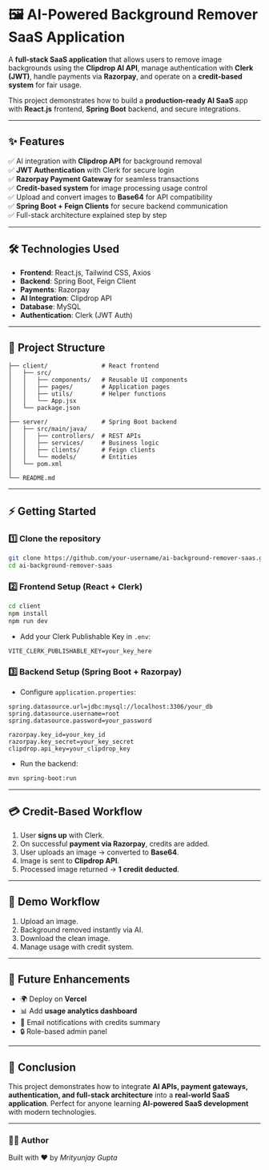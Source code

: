 # 🖼️ AI-Powered Background Remover SaaS Application

A **full-stack SaaS application** that allows users to remove image backgrounds using the **Clipdrop AI API**, manage authentication with **Clerk (JWT)**, handle payments via **Razorpay**, and operate on a **credit-based system** for fair usage.  

This project demonstrates how to build a **production-ready AI SaaS** app with **React.js** frontend, **Spring Boot** backend, and secure integrations.

---

## ✨ Features

✅ AI integration with **Clipdrop API** for background removal  
✅ **JWT Authentication** with Clerk for secure login  
✅ **Razorpay Payment Gateway** for seamless transactions  
✅ **Credit-based system** for image processing usage control  
✅ Upload and convert images to **Base64** for API compatibility  
✅ **Spring Boot + Feign Clients** for secure backend communication  
✅ Full-stack architecture explained step by step  

---

## 🛠️ Technologies Used

- **Frontend**: React.js, Tailwind CSS, Axios  
- **Backend**: Spring Boot, Feign Client  
- **Payments**: Razorpay  
- **AI Integration**: Clipdrop API  
- **Database**: MySQL  
- **Authentication**: Clerk (JWT Auth)  

---

## 📂 Project Structure

```
├── client/               # React frontend
│   ├── src/
│   │   ├── components/   # Reusable UI components
│   │   ├── pages/        # Application pages
│   │   ├── utils/        # Helper functions
│   │   └── App.jsx
│   └── package.json
│
├── server/               # Spring Boot backend
│   ├── src/main/java/
│   │   ├── controllers/  # REST APIs
│   │   ├── services/     # Business logic
│   │   ├── clients/      # Feign clients
│   │   └── models/       # Entities
│   └── pom.xml
│
└── README.md
```

---

## ⚡ Getting Started

### 1️⃣ Clone the repository
```bash
git clone https://github.com/your-username/ai-background-remover-saas.git
cd ai-background-remover-saas
```

### 2️⃣ Frontend Setup (React + Clerk)
```bash
cd client
npm install
npm run dev
```

- Add your Clerk Publishable Key in `.env`:
```env
VITE_CLERK_PUBLISHABLE_KEY=your_key_here
```

### 3️⃣ Backend Setup (Spring Boot + Razorpay)
- Configure `application.properties`:
```properties
spring.datasource.url=jdbc:mysql://localhost:3306/your_db
spring.datasource.username=root
spring.datasource.password=your_password

razorpay.key_id=your_key_id
razorpay.key_secret=your_key_secret
clipdrop.api_key=your_clipdrop_key
```

- Run the backend:
```bash
mvn spring-boot:run
```

---

## 💳 Credit-Based Workflow

1. User **signs up** with Clerk.  
2. On successful **payment via Razorpay**, credits are added.  
3. User uploads an image → converted to **Base64**.  
4. Image is sent to **Clipdrop API**.  
5. Processed image returned → **1 credit deducted**.  

---

## 📸 Demo Workflow

1. Upload an image.  
2. Background removed instantly via AI.  
3. Download the clean image.  
4. Manage usage with credit system.  

---

## 📌 Future Enhancements

- 🌍 Deploy on **Vercel**  
- 📊 Add **usage analytics dashboard**  
- 📨 Email notifications with credits summary  
- 🔒 Role-based admin panel  

---

## 🚀 Conclusion

This project demonstrates how to integrate **AI APIs, payment gateways, authentication, and full-stack architecture** into a **real-world SaaS application**. Perfect for anyone learning **AI-powered SaaS development** with modern technologies.  

---

### 👨‍💻 Author
Built with ❤️ by *Mrityunjay Gupta*  
